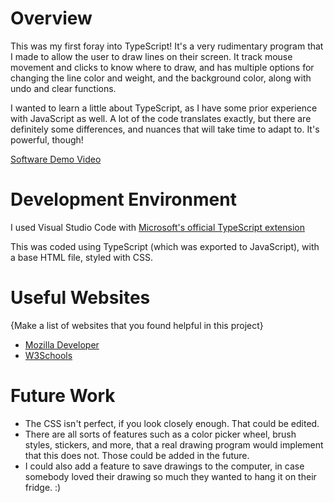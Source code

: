 # Overview

This was my first foray into TypeScript! It's a very rudimentary program that I made to allow the user to draw lines on their screen. It track mouse movement and clicks to know where to draw, and has multiple options for changing the line color and weight, and the background color, along with undo and clear functions.

I wanted to learn a little about TypeScript, as I have some prior experience with JavaScript as well. A lot of the code translates exactly, but there are definitely some differences, and nuances that will take time to adapt to. It's powerful, though!

[Software Demo Video](https://youtu.be/JBcwjveBi5k)

# Development Environment

I used Visual Studio Code with [Microsoft's official TypeScript extension](https://marketplace.visualstudio.com/items?itemName=ms-vscode.vscode-typescript-next)

This was coded using TypeScript (which was exported to JavaScript), with a base HTML file, styled with CSS.

# Useful Websites

{Make a list of websites that you found helpful in this project}

- [Mozilla Developer](https://developer.mozilla.org/en-US/)
- [W3Schools](https://www.w3schools.com/)

# Future Work

- The CSS isn't perfect, if you look closely enough. That could be edited.
- There are all sorts of features such as a color picker wheel, brush styles, stickers, and more, that a real drawing program would implement that this does not. Those could be added in the future.
- I could also add a feature to save drawings to the computer, in case somebody loved their drawing so much they wanted to hang it on their fridge. :)
